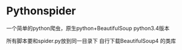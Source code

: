 # Pythonspider
一个简单的python爬虫，原生python+BeautifulSoup
python3.4版本

所有脚本要和spider.py放到同一目录下
自行下载BeautifulSoup4 的类库
